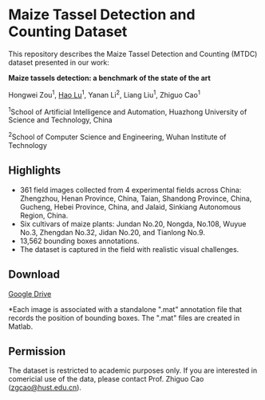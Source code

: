 # Maize Tassel Detection and Counting Dataset

This repository describes the Maize Tassel Detection and Counting (MTDC) dataset presented in our work:

**Maize tassels detection: a benchmark of the state of the art**

Hongwei Zou<sup>1</sup>, [Hao Lu](https://sites.google.com/site/poppinace/)<sup>1</sup>, Yanan Li<sup>2</sup>, Liang Liu<sup>1</sup>, Zhiguo Cao<sup>1</sup>

<sup>1</sup>School of Artificial Intelligence and Automation, Huazhong University of Science and Technology, China

<sup>2</sup>School of Computer Science and Engineering, Wuhan Institute of Technology

## Highlights
- 361 field images collected from 4 experimental fields across China: Zhengzhou, Henan Province, China, Taian, Shandong Province, China, Gucheng, Hebei Province, China, and Jalaid, Sinkiang Autonomous Region, China.
- Six cultivars of maize plants: Jundan No.20, Nongda, No.108, Wuyue No.3, Zhengdan No.32, Jidan No.20, and Tianlong No.9.
- 13,562 bounding boxes annotations.
- The dataset is captured in the field with realistic visual challenges.

## Download

[Google Drive](https://drive.google.com/drive/folders/1GhXCkKL4VzrQTMCdAt16DhkqSvIMPS0q?usp=sharing)

*Each image is associated with a standalone ".mat" annotation file that records the position of bounding boxes. The ".mat" files are created in Matlab.

## Permission

The dataset is restricted to academic purposes only. If you are interested in comericial use of the data, please contact Prof. Zhiguo Cao (zgcao@hust.edu.cn).
